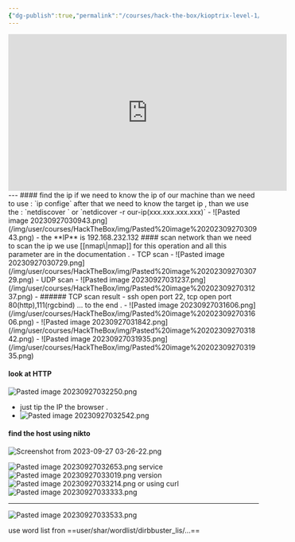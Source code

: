 ```yaml
---
{"dg-publish":true,"permalink":"/courses/hack-the-box/kioptrix-level-1/","dgPassFrontmatter":true,"noteIcon":""}
---
```




<iframe width="560" height="315" src="https://www.youtube.com/embed/zO6NdOjgwY0?si=w5ueL8Z4U7p7YmnL" title="YouTube video player" frameborder="0" allow="accelerometer; autoplay; clipboard-write; encrypted-media; gyroscope; picture-in-picture; web-share" allowfullscreen></iframe>
---
#### find the ip
if we need to know the ip of our machine than we need to use : `ip confige` 
after that we need to know the target ip , than we use the : `netdiscover `
	or `netdicover -r our-ip(xxx.xxx.xxx.xxx)`
- ![Pasted image 20230927030943.png](/img/user/courses/HackTheBox/img/Pasted%20image%2020230927030943.png)
- the **IP** is 192.168.232.132
#### scan network
than we need to scan  the ip we use [[nmap\|nmap]] for this operation and all this parameter are in the documentation .
- TCP scan
- ![Pasted image 20230927030729.png](/img/user/courses/HackTheBox/img/Pasted%20image%2020230927030729.png)
-  UDP scan 
- ![Pasted image 20230927031237.png](/img/user/courses/HackTheBox/img/Pasted%20image%2020230927031237.png)
- ###### TCP scan result 
- ssh open port 22, tcp open port 80(http),111(rgcbind) ... to the end  .
- ![Pasted image 20230927031606.png](/img/user/courses/HackTheBox/img/Pasted%20image%2020230927031606.png)
-  ![Pasted image 20230927031842.png](/img/user/courses/HackTheBox/img/Pasted%20image%2020230927031842.png)
- ![Pasted image 20230927031935.png](/img/user/courses/HackTheBox/img/Pasted%20image%2020230927031935.png)

#### look at HTTP 
![Pasted image 20230927032250.png](/img/user/courses/HackTheBox/img/Pasted%20image%2020230927032250.png)
- just tip the IP the browser .
- ![Pasted image 20230927032542.png](/img/user/courses/HackTheBox/img/Pasted%20image%2020230927032542.png)

#### find the host using nikto 
![Screenshot from 2023-09-27 03-26-22.png](/img/user/courses/HackTheBox/img/Screenshot%20from%202023-09-27%2003-26-22.png)

![Pasted image 20230927032653.png](/img/user/courses/HackTheBox/img/Pasted%20image%2020230927032653.png)
service
![Pasted image 20230927033019.png](/img/user/courses/HackTheBox/img/Pasted%20image%2020230927033019.png)
version 
![Pasted image 20230927033214.png](/img/user/courses/HackTheBox/img/Pasted%20image%2020230927033214.png)
or using curl
![Pasted image 20230927033333.png](/img/user/courses/HackTheBox/img/Pasted%20image%2020230927033333.png)

---

![Pasted image 20230927033533.png](/img/user/courses/HackTheBox/img/Pasted%20image%2020230927033533.png)

use word list fron ==user/shar/wordlist/dirbbuster_lis/...== 
